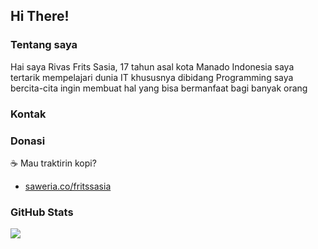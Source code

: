 ## **Hi There!**

### Tentang saya
Hai saya Rivas Frits Sasia, 17 tahun asal kota Manado Indonesia
saya tertarik mempelajari dunia IT khususnya dibidang Programming
saya bercita-cita ingin membuat hal yang bisa bermanfaat bagi banyak orang

### Kontak

### Donasi
☕ Mau traktirin kopi?
- [saweria.co/fritssasia](https://saweria.co/fritssasia)

### GitHub Stats
<img align="center" src="https://github-readme-stats.vercel.app/api?username=fritssasia&show_icons=true&theme=midnight-purple">

